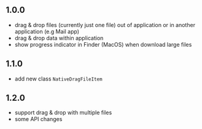 ## 1.0.0

* drag & drop files (currently just one file) out of application or in another application (e.g Mail app)
* drag & drop data within application
* show progress indicator in Finder (MacOS) when download large files

## 1.1.0

* add new class `NativeDragFileItem`

## 1.2.0

* support drag & drop with multiple files
* some API changes
